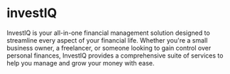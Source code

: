 # investIQ
InvestIQ is your all-in-one financial management solution designed to streamline every aspect of your financial life. Whether you're a small business owner, a freelancer, or someone looking to gain control over personal finances, InvestIQ provides a comprehensive suite of services to help you manage and grow your money with ease.
